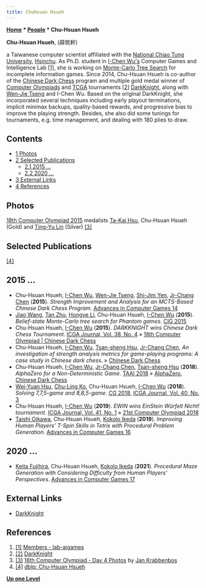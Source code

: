 ```yaml
---
title: ChuHsuan Hsueh
---
```

**[Home](Home "Home") * [People](People "People") * Chu-Hsuan Hsueh**

**Chu-Hsuan Hsueh**, (薛筑軒)

a Taiwanese computer scientist affiliated with the [National Chiao Tung University](National_Chiao_Tung_University "National Chiao Tung University"), [Hsinchu](https://en.wikipedia.org/wiki/Hsinchu). As Ph.D. student in [I-Chen Wu's](I-Chen_Wu "I-Chen Wu") Computer Games and Intelligence Lab <a id="cite-note-1" href="#cite-ref-1">[1]</a>, she is working on [Monte-Carlo Tree Search](Monte-Carlo_Tree_Search "Monte-Carlo Tree Search") for incomplete information games. Since 2014, Chu-Hsuan Hsueh is co-author of the [Chinese Dark Chess](Chinese_Dark_Chess "Chinese Dark Chess") program and multiple gold medal winner of [Computer Olympiads](Computer_Olympiad "Computer Olympiad") and [TCGA](index.php?title=TCGA&action=edit&redlink=1 "TCGA (page does not exist)") tournaments <a id="cite-note-2" href="#cite-ref-2">[2]</a> [DarkKnight](https://www.game-ai-forum.org/icga-tournaments/program.php?id=743), along with [Wen-Jie Tseng](Wen-Jie_Tseng "Wen-Jie Tseng") and I-Chen Wu. Based on the original DarkKnight, she incorporated several techniques including early playout terminations, implicit minimax backups, quality-based rewards, and progressive bias to improve the playing strength. Besides, she also did some tunings for tournaments, e.g. time management, and dealing with 180 plies to draw.

## Contents

- [1 Photos](#photos)
- [2 Selected Publications](#selected-publications)
  - [2.1 2015 ...](#2015-...)
  - [2.2 2020 ...](#2020-...)
- [3 External Links](#external-links)
- [4 References](#references)

## Photos

[](https://icga.org/?page_id=1389)
[18th Computer Olympiad 2015](18th_Computer_Olympiad#ChineseDarkChess "18th Computer Olympiad") medalists [Ta-Kai Hsu](index.php?title=Ta-Kai_Hsu&action=edit&redlink=1 "Ta-Kai Hsu (page does not exist)"), Chu-Hsuan Hsueh (Gold) and [Ting-Yu Lin](index.php?title=Ting-Yu_Lin&action=edit&redlink=1 "Ting-Yu Lin (page does not exist)") (Silver) <a id="cite-note-3" href="#cite-ref-3">[3]</a>

## Selected Publications

<a id="cite-note-4" href="#cite-ref-4">[4]</a>

## 2015 ...

- Chu-Hsuan Hsueh, [I-Chen Wu](I-Chen_Wu "I-Chen Wu"), [Wen-Jie Tseng](Wen-Jie_Tseng "Wen-Jie Tseng"), [Shi-Jim Yen](Shi-Jim_Yen "Shi-Jim Yen"), [Jr-Chang Chen](Jr-Chang_Chen "Jr-Chang Chen") (**2015**). *Strength Improvement and Analysis for an MCTS-Based Chinese Dark Chess Program*. [Advances in Computer Games 14](Advances_in_Computer_Games_14 "Advances in Computer Games 14")
- [Jiao Wang](Jiao_Wang "Jiao Wang"), [Tan Zhu](index.php?title=Tan_Zhu&action=edit&redlink=1 "Tan Zhu (page does not exist)"), [Hongye Li](index.php?title=Hongye_Li&action=edit&redlink=1 "Hongye Li (page does not exist)"), Chu-Hsuan Hsueh, [I-Chen Wu](I-Chen_Wu "I-Chen Wu") (**2015**). *Belief-state Monte-Carlo tree search for Phantom games*. [CIG 2015](http://dblp.uni-trier.de/db/conf/cig/cig2015.html#WangZLHW15)
- Chu-Hsuan Hsueh, [I-Chen Wu](I-Chen_Wu "I-Chen Wu") (**2015**). *DARKKNIGHT wins Chinese Dark Chess Tournament*. [ICGA Journal, Vol. 38, No. 4](ICGA_Journal#38_4 "ICGA Journal") » [18th Computer Olympiad | Chinese Dark Chess](18th_Computer_Olympiad#ChineseDarkChess "18th Computer Olympiad")
- Chu-Hsuan Hsueh, [I-Chen Wu](I-Chen_Wu "I-Chen Wu"), [Tsan-sheng Hsu](Tsan-sheng_Hsu "Tsan-sheng Hsu"), [Jr-Chang Chen](Jr-Chang_Chen "Jr-Chang Chen"), *An investigation of strength analysis metrics for game-playing programs: A case study in Chinese dark chess*. » [Chinese Dark Chess](Chinese_Dark_Chess "Chinese Dark Chess")
- Chu-Hsuan Hsueh, [I-Chen Wu](I-Chen_Wu "I-Chen Wu"), [Jr-Chang Chen](Jr-Chang_Chen "Jr-Chang Chen"), [Tsan-sheng Hsu](Tsan-sheng_Hsu "Tsan-sheng Hsu") (**2018**). *AlphaZero for a Non-Deterministic Game*. [TAAI 2018](TAAI_2018 "TAAI 2018") » [AlphaZero](AlphaZero "AlphaZero"), [Chinese Dark Chess](Chinese_Dark_Chess "Chinese Dark Chess")
- [Wei-Yuan Hsu](index.php?title=Wei-Yuan_Hsu&action=edit&redlink=1 "Wei-Yuan Hsu (page does not exist)"), [Chu-Ling Ko](index.php?title=Chu-Ling_Ko&action=edit&redlink=1 "Chu-Ling Ko (page does not exist)"), Chu-Hsuan Hsueh, [I-Chen Wu](I-Chen_Wu "I-Chen Wu") (**2018**). *Solving 7,7,5-game and 8,8,5-game*. [CG 2018](CG_2018 "CG 2018"), [ICGA Journal, Vol. 40, No. 3](ICGA_Journal#40_3 "ICGA Journal")
- Chu-Hsuan Hsueh, [I-Chen Wu](I-Chen_Wu "I-Chen Wu") (**2019**). *EWIN wins EinStein Würfelt Nicht! tournament*. [ICGA Journal, Vol. 41, No. 1](ICGA_Journal#41_1 "ICGA Journal") » [21st Computer Olympiad 2018](index.php?title=21st_Computer_Olympiad&action=edit&redlink=1 "21st Computer Olympiad (page does not exist)")
- [Taishi Oikawa](index.php?title=Taishi_Oikawa&action=edit&redlink=1 "Taishi Oikawa (page does not exist)"), Chu-Hsuan Hsueh, [Kokolo Ikeda](Kokolo_Ikeda "Kokolo Ikeda") (**2019**). *Improving Human Players’ T-Spin Skills in Tetris with Procedural Problem Generation*. [Advances in Computer Games 16](Advances_in_Computer_Games_16 "Advances in Computer Games 16")

## 2020 ...

- [Keita Fujihira](index.php?title=Keita_Fujihira&action=edit&redlink=1 "Keita Fujihira (page does not exist)"), Chu-Hsuan Hsueh, [Kokolo Ikeda](Kokolo_Ikeda "Kokolo Ikeda") (**2021**). *Procedural Maze Generation with Considering Difficulty from Human Players’ Perspectives*. [Advances in Computer Games 17](Advances_in_Computer_Games_17 "Advances in Computer Games 17")

## External Links

- [DarkKnight](http://java.csie.nctu.edu.tw/~icwu/aigames/DarkKnight.html)

## References

1. <a id="cite-ref-1" href="#cite-note-1">[1]</a> [Members - lab-aigames](http://www.aigames.nctu.edu.tw/members)
1. <a id="cite-ref-2" href="#cite-note-2">[2]</a> [DarkKnight](http://java.csie.nctu.edu.tw/~icwu/aigames/DarkKnight.html)
1. <a id="cite-ref-3" href="#cite-note-3">[3]</a> [18th Computer Olympiad - Day 4 Photos](https://icga.org/?page_id=1389) by [Jan Krabbenbos](Jan_Krabbenbos "Jan Krabbenbos")
1. <a id="cite-ref-4" href="#cite-note-4">[4]</a> [dblp: Chu-Hsuan Hsueh](https://dblp.uni-trier.de/pid/170/5288.html)

**[Up one Level](People "People")**

